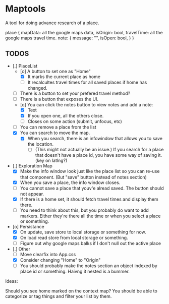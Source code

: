 # Maptools

A tool for doing advance research of a place.

place
{
    mapData: all the google maps data,
    isOrigin: bool,
    travelTime: all the google maps travel time.
    note: {
        message: "",
        isOpen: bool,
    }
}

## TODOS

- [.]  PlaceList 
    - [o]  A button to set one as "Home"
        - [X] It marks the current place as home 
        - [ ] It recalcultes travel times for all saved places if home has changed.
    - [ ] There is a button to set your prefered travel method?
    - [ ] There is a button that exposes the UI.
    - [o] You can click the notes button to view notes and add a note:
        - [X] Text
        - [X] If you open one, all the others close.
        - [ ] Closes on some action (submit, unfocus, etc)
    - [ ] You can remove a place from the list
    - [x] You can search to move the map.
        - [X] When you search, there is an infowindow that allows you to save the location.
            - [ ] (This might not actually be an issue.) If you search for a place that doesn't have a place id, you have some way of saving it. (key on latlng?)
- [.]  Exploration Map
    - [x] Make the info window look just like the place list so you can re-use that component. (But "save" button instead of notes section)
    - [X] When you save a place, the info window closes.
    - [ ] You cannot save a place that youv'e alread saved. The button should not appear.
    - [x] If there is a home set, it should fetch travel times and display them there.
    - [ ] You need to think about this, but you probably do want to add markers. Either they're there all the time or when you select a place or something.
- [o]  Persistance
    - [X]  On update, save store to local storage or something for now.
    - [X]  On load read store from local storage or something.
    - [ ]  Figure out why google maps balks if I don't null out the active place
- [.]  Other
    - [ ]  Move clearfix into App.css
    - [X]  Consider changing "Home" to "Origin"
    - [ ] You should probably make the notes section an object indexed by place id or something. Haivng it nested is a bummer.

Ideas:

Should you see home marked on the context map?
You should be able to categorize or tag things and filter your list by them.
